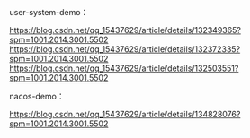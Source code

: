 user-system-demo：

https://blog.csdn.net/qq_15437629/article/details/132349365?spm=1001.2014.3001.5502
https://blog.csdn.net/qq_15437629/article/details/132372335?spm=1001.2014.3001.5502
https://blog.csdn.net/qq_15437629/article/details/132503551?spm=1001.2014.3001.5502

nacos-demo：

https://blog.csdn.net/qq_15437629/article/details/134828076?spm=1001.2014.3001.5502
